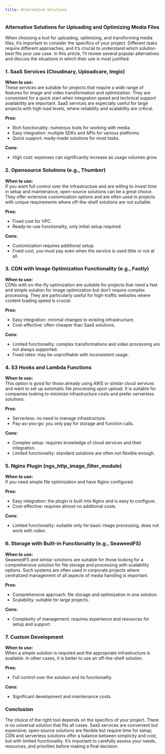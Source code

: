 ```yaml
---
title: Alternative Solutions
---
```


### Alternative Solutions for Uploading and Optimizing Media Files

When choosing a tool for uploading, optimizing, and transforming media files, it’s important to consider the specifics of your project. Different tasks require different approaches, and it’s crucial to understand which solution best fits your use case. In this article, I’ll review several popular alternatives and discuss the situations in which their use is most justified.

### 1. **SaaS Services (Cloudinary, Uploadcare, Imgix)**

**When to use:**  
These services are suitable for projects that require a wide range of features for image and video transformation and optimization. They are convenient for a quick start when integration speed and technical support availability are important. SaaS services are especially useful for large projects with high load levels, where reliability and scalability are critical.

**Pros:**
- Rich functionality: numerous tools for working with media.
- Easy integration: multiple SDKs and APIs for various platforms.
- Quick support: ready-made solutions for most tasks.

**Cons:**
- High cost: expenses can significantly increase as usage volumes grow.

### 2. **Opensource Solutions (e.g., Thumbor)**

**When to use:**  
If you want full control over the infrastructure and are willing to invest time in setup and maintenance, open-source solutions can be a great choice. They offer extensive customization options and are often used in projects with unique requirements where off-the-shelf solutions are not suitable.

**Pros:**
- Fixed cost for VPC.
- Ready-to-use functionality, only initial setup required.

**Cons:**
- Customization requires additional setup.
- Fixed cost, you must pay even when the service is used little or not at all.

### 3. **CDN with Image Optimization Functionality (e.g., Fastly)**

**When to use:**  
CDNs with on-the-fly optimization are suitable for projects that need a fast and simple solution for image optimization but don’t require complex processing. They are particularly useful for high-traffic websites where content loading speed is crucial.

**Pros:**
- Easy integration: minimal changes to existing infrastructure.
- Cost-effective: often cheaper than SaaS solutions.

**Cons:**
- Limited functionality: complex transformations and video processing are not always supported.
- Fixed rates: may be unprofitable with inconsistent usage.

### 4. **S3 Hooks and Lambda Functions**

**When to use:**  
This option is good for those already using AWS or similar cloud services and want to set up automatic file processing upon upload. It is suitable for companies looking to minimize infrastructure costs and prefer serverless solutions.

**Pros:**
- Serverless: no need to manage infrastructure.
- Pay-as-you-go: you only pay for storage and function calls.

**Cons:**
- Complex setup: requires knowledge of cloud services and their integration.
- Limited functionality: standard solutions are often not flexible enough.

### 5. **Nginx Plugin (ngx_http_image_filter_module)**

**When to use:**  
If you need simple file optimization and have Nginx configured.

**Pros:**
- Easy integration: the plugin is built into Nginx and is easy to configure.
- Cost-effective: requires almost no additional costs.

**Cons:**
- Limited functionality: suitable only for basic image processing, does not work with video.

### 6. **Storage with Built-in Functionality (e.g., SeaweedFS)**

**When to use:**  
SeaweedFS and similar solutions are suitable for those looking for a comprehensive solution for file storage and processing with scalability options. Such systems are often used in corporate projects where centralized management of all aspects of media handling is important.

**Pros:**
- Comprehensive approach: file storage and optimization in one solution.
- Scalability: suitable for large projects.

**Cons:**
- Complexity of management: requires experience and resources for setup and support.

### 7. **Custom Development**

**When to use:**  
When a simple solution is required and the appropriate infrastructure is available. In other cases, it is better to use an off-the-shelf solution.

**Pros:**
- Full control over the solution and its functionality.

**Cons:**
- Significant development and maintenance costs.

### Conclusion

The choice of the right tool depends on the specifics of your project. 
There is no universal solution that fits all cases. 
SaaS services are convenient but expensive; open-source solutions are flexible but require time for setup; 
CDN and serverless solutions offer a balance between simplicity and cost, but with limited functionality. 
It’s important to carefully assess your needs, resources, and priorities before making a final decision.
